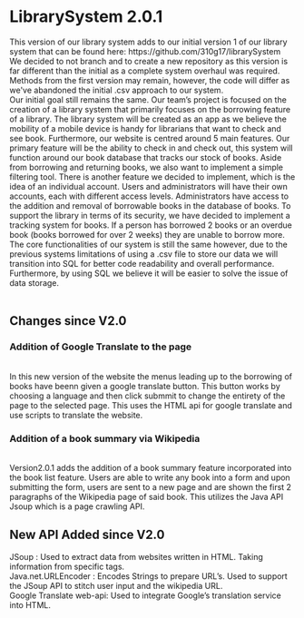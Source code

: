 <H1> LibrarySystem 2.0.1 </H1>
This version of our library system adds to our initial version 1 of our library system that can be found here: https://github.com/310g17/librarySystem</br>
We decided to not branch and to create a new repository as this version is far different than the initial as a complete system overhaul was required. Methods from the first version may remain, however, the code will differ as we've abandoned the initial .csv approach to our system. <br/>
Our initial goal still remains the same. Our team’s project is focused on the creation of a library system that primarily focuses on the borrowing feature of a library. The library system will be created as an app as we believe the mobility of a mobile device is handy for librarians that want to check and see book. Furthermore, our website is centred around 5 main features. Our primary feature will be the ability to check in and check out, this system will function around our book database that tracks our stock of books. Aside from borrowing and returning books, we also want to implement a simple filtering tool. There is another feature we decided to implement, which is the idea of an individual account. Users and administrators will have their own accounts, each with different access levels. Administrators have access to the addition and removal of borrowable books in the database of books. To support the library in terms of its security, we have decided to implement a tracking system for books. If a person has borrowed 2 books or an overdue book (books borrowed for over 2 weeks) they are unable to borrow more. </br>
The core functionalities of our system is still the same however, due to the previous systems limitations of using a .csv file to store our data we will transition into SQL for better code readability and overall performance. Furthermore, by using SQL we believe it will be easier to solve the issue of data storage. <br/>
<br/>

<h2>Changes since V2.0</h2>
<h3> Addition of Google Translate to the page </h3> <br>
In this new version of the website the menus leading up to the borrowing of books have beenn given a google translate button. This button works by choosing a language and then click submmit to change the entirety of the page to the selected page. This uses the HTML api for google translate and use scripts to translate the website.
<br>
<h3> Addition of a book summary via Wikipedia </h3><br>
Version2.0.1 adds the addition of a book summary feature incorporated into the book list feature. Users are able to write any book into a form and upon submitting the form, users are sent to a new page and are shown the first 2 paragraphs of the Wikipedia page of said book. This utilizes the Java API Jsoup which is a page crawling API.

<H2>New API Added since V2.0</h2>
JSoup : Used to extract data from websites written in HTML. Taking information from specific tags.<br>
Java.net.URLEncoder : Encodes Strings to prepare URL’s. Used to support the JSoup API to stitch user input and the wikipedia URL.<br>
Google Translate web-api: Used to integrate Google’s translation service into HTML. <br>
